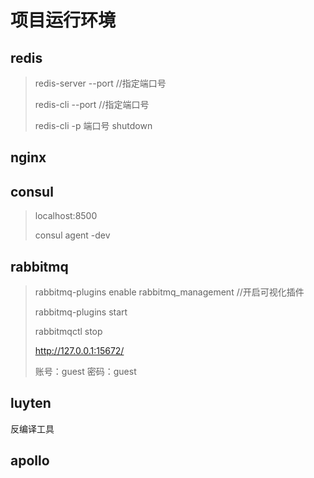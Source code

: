 # 项目运行环境

## redis

> redis-server    --port    	//指定端口号
>
> redis-cli		--port	//指定端口号
>
> redis-cli  -p 端口号 shutdown   
>
> 

## nginx

## consul

> localhost:8500
>
> consul agent -dev

## rabbitmq

> rabbitmq-plugins enable rabbitmq_management		//开启可视化插件
>
> rabbitmq-plugins start
>
> rabbitmqctl stop
>
> http://127.0.0.1:15672/
>
> 账号：guest  密码：guest

## luyten

反编译工具

## apollo





